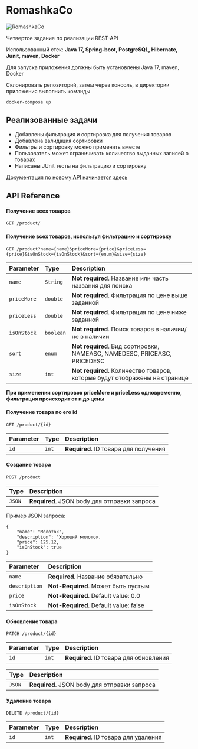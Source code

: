 # RomashkaCo
![RomashkaCo](https://i.postimg.cc/3Jr5CTDS/Frame-2.png)

Четвертое задание по реализации REST-API 

Использованный стек: **Java 17, Spring-boot, PostgreSQL, Hibernate, Junit, maven, Docker**

Для запуска приложения должны быть установлены Java 17, maven, Docker

Склонировать репозиторий, затем через консоль, в директории приложения выполнить команды
```
docker-compose up
```
## Реализованные задачи
- Добавлены фильтрация и сортировка для получения товаров
- Добавлена валидация сортировки
- Фильтры и сортировку можно применять вместе
- Пользователь может ограничивать количество выданных записей о товарах
- Написаны JUnit тесты на фильтрацию и сортировку

[Документация по новому API начинается здесь](https://github.com/NikitaLevshin/Romashka-and-Co-testcase/tree/t4?tab=readme-ov-file#получение-всех-товаров-используя-фильтрацию-и-сортировку)

## API Reference
#### Получение всех товаров
```
GET /product/
```
#### Получение всех товаров, используя фильтрацию и сортировку
```
GET /product?name={name}&priceMore={price}&priceLess={price}&isOnStock={isOnStock}&sort={enum}&size={size}
```
| Parameter | Type     | Description                       |
| :-------- | :------- | :-------------------------------- |
| `name`      | `String` | **Not required**. Название или часть названия для поиска|
| `priceMore`|  `double`| **Not required**. Фильтрация по цене выше заданной|
| `priceLess`| `double` | **Not required**. Фильтрация по цене ниже заданной|
| `isOnStock`| `boolean`| **Not required**. Поиск товаров в наличии/не в наличии|
| `sort`| `enum` | **Not required**. Вид сортировки, NAMEASC, NAMEDESC, PRICEASC, PRICEDESC|
| `size`| `int` | **Not required**. Количество товаров, которые будут отображены на странице|

**При применении сортировок priceMore и priceLess одновременно, фильтрация происходит от и до цены**

#### Получение товара по его id
```
GET /product/{id}
```
| Parameter | Type     | Description                       |
| :-------- | :------- | :-------------------------------- |
| `id`      | `int` | **Required**. ID товара для получения|
#### Создание товара
```
POST /product
```
| Type     | Description                       |
 :------- | :-------------------------------- |
| `JSON` | **Required**. JSON body для отправки запроса|

Пример JSON запроса:
```
{
    "name": "Молоток",
    "description": "Хороший молоток,
    "price": 125.12,
    "isOnStock": true
}
```
| Parameter | Description                       |
| :-------- |:-------------------------------- |
| `name`      | **Required**. Название обязательно|
| `description`| **Not-Required**. Может быть пустым|
| `price`     | **Not-Required**. Default value: 0.0|
| `isOnStock`  | **Not-Required**. Default value: false|

#### Обновление товара
```
PATCH /product/{id}
```
| Parameter | Type     | Description                       |
| :-------- | :------- | :-------------------------------- |
| `id`      | `int` | **Required**. ID товара для обновления|

| Type     | Description                       |
 :------- | :-------------------------------- |
| `JSON` | **Required**. JSON body для отправки запроса|

#### Удаление товара
```
DELETE /product/{id}
```
| Parameter | Type     | Description                       |
| :-------- | :------- | :-------------------------------- |
| `id`      | `int` | **Required**. ID товара для удаления|
